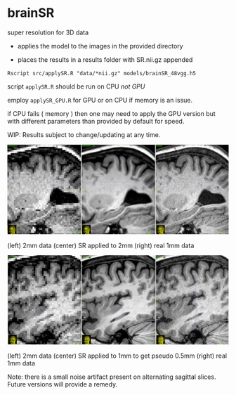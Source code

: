 # brainSR

super resolution for 3D data

* applies the model to the images in the provided directory

* places the results in a results folder with SR.nii.gz appended

```
Rscript src/applySR.R "data/*nii.gz" models/brainSR_48vgg.h5
```

script `applySR.R` should be run on CPU *not GPU*

employ `applySR_GPU.R` for GPU or on CPU if memory is an issue.

if CPU fails ( memory ) then one may need to apply the GPU version
but with different parameters than provided by default for speed.


WIP: Results subject to change/updating at any time.


![](results/example.png?raw=true)

(left) 2mm data (center) SR applied to 2mm (right) real 1mm data



![](results/example2.png?raw=true)

(left) 2mm data (center) SR applied to 1mm to get pseudo 0.5mm (right) real 1mm data

Note: there is a small noise artifact present on alternating sagittal slices.
Future versions will provide a remedy.
